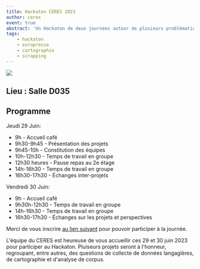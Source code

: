 ```yaml
---
title: Hackaton CERES 2023
author: ceres
event: true
abstract: 'Un Hackaton de deux journées autour de plusieurs problématiques textuelles a été organisé par le CERES.'
tags:
    - hackaton
    - europresse
    - cartographie
    - scrapping
---
```


![](hackathon.png)

## Lieu : Salle D035

## Programme

Jeudi 29 Juin:
- 9h - Accueil café
- 9h30-9h45 - Présentation des projets
- 9h45-10h - Constitution des équipes
- 10h-12h30 - Temps de travail en groupe
- 12h30 heures - Pause repas au 2e étage
- 14h-16h30 - Temps de travail en groupe
- 16h30-17h30 - Échanges inter-projets

Vendredi 30 Juin:
- 9h - Accueil café
- 9h30h-12h30 - Temps de travail en groupe
- 14h-16h30 - Temps de travail en groupe
- 16h30-17h30 - Échanges sur les projets et perspectives 

Merci de vous inscrire [au lien suivant](https://framaforms.org/) pour pouvoir participer à la journée.

L'équipe du CERES est heureuse de vous accueillir ces 29 et 30 juin 2023 pour participer au Hackaton.
Pluiseurs projets seront à l'honneur, regroupant, entre autres, des questions de collecte de données langagières, de cartographie et d'analyse de corpus.

